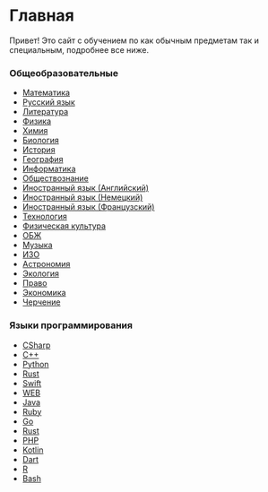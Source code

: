 # Главная

Привет! Это сайт с обучением по как обычным предметам так и специальным, подробнее все ниже.

### Общеобразовательные

- [Математика](Общеобразовательные/Математика)
- [Русский язык](Общеобразовательные/Русский%20язык)
- [Литература](Общеобразовательные/Литература)
- [Физика](Общеобразовательные/Физика)
- [Химия](Общеобразовательные/Химия)
- [Биология](Общеобразовательные/Биология)
- [История](Общеобразовательные/История)
- [География](Общеобразовательные/География)
- [Информатика](Общеобразовательные/Информатика)
- [Обществознание](Общеобразовательные/Обществознание)
- [Иностранный язык (Английский)](Общеобразовательные/Иностранный%20язык%20(Английский))
- [Иностранный язык (Немецкий)](Общеобразовательные/Иностранный%20язык%20(Немецкий))
- [Иностранный язык (Французский)](Общеобразовательные/Иностранный%20язык%20(Французский))
- [Технология](Общеобразовательные/Технология)
- [Физическая культура](Общеобразовательные/Физическая%20культура)
- [ОБЖ](Общеобразовательные/ОБЖ)
- [Музыка](Общеобразовательные/Музыка)
- [ИЗО](Общеобразовательные/ИЗО)
- [Астрономия](Общеобразовательные/Астрономия)
- [Экология](Общеобразовательные/Экология)
- [Право](Общеобразовательные/Право)
- [Экономика](Общеобразовательные/Экономика)
- [Черчение](Общеобразовательные/Черчение)

### Языки программирования


- [CSharp](Программирование/CSharp)
- [C++](Программирование/C++)
- [Python](Программирование/Python)
- [Rust](Программирование/Rust)
- [Swift](Программирование/Swift)
- [WEB](Программирование/WEB)
- [Java](Программирование/Java)
- [Ruby](Программирование/Ruby)
- [Go](Программирование/Go)
- [Rust](Программирование/Rust)
- [PHP](Программирование/PHP)
- [Kotlin](Программирование/Kotlin)
- [Dart](Программирование/Dart)
- [R](Программирование/R)
- [Bash](Программирование/Bash)